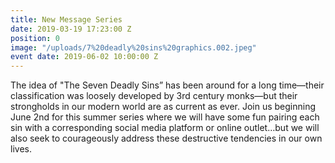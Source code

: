 ```yaml
---
title: New Message Series
date: 2019-03-19 17:23:00 Z
position: 0
image: "/uploads/7%20deadly%20sins%20graphics.002.jpeg"
event date: 2019-06-02 10:00:00 Z
---
```


The idea of "The Seven Deadly Sins” has been around for a long time—their classification was loosely developed by 3rd century monks—but their strongholds in our modern world are as current as ever.  Join us beginning June 2nd for this summer series where we will have some fun pairing each sin with a corresponding social media platform or online outlet…but we will also seek to courageously address these destructive tendencies in our own lives.